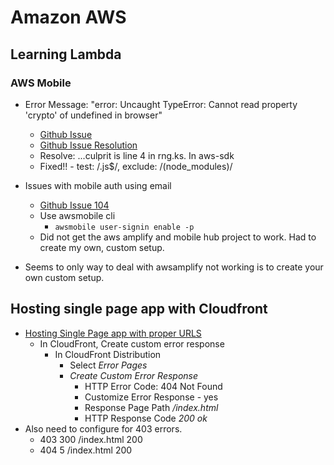# Amazon AWS
## Learning Lambda
### AWS Mobile
* Error Message: "error: Uncaught TypeError: Cannot read property 'crypto' of undefined in browser"
    * [Github Issue](https://github.com/aws/aws-sdk-js/issues/1566)
    * [Github Issue Resolution](https://github.com/aws/aws-sdk-js/issues/1512)
    * Resolve: ...culprit is line 4 in rng.ks. In aws-sdk
    * Fixed!! - test: /\.js$/, exclude: /(node_modules)/
* Issues with mobile auth using email
  * [Github Issue 104](https://github.com/aws/aws-amplify/issues/104)
  * Use awsmobile cli
    * `awsmobile user-signin enable -p`
  * Did not get the aws amplify and mobile hub project to work. Had to create my own, custom setup.

* Seems to only way to deal with awsamplify not working is to create your own custom setup.

## Hosting single page app with Cloudfront
* [Hosting Single Page app with proper URLS](https://keita.blog/2015/11/24/hosting-a-single-page-app-on-s3-with-proper-urls/)
  * In CloudFront, Create custom error response
    * In CloudFront Distribution
        * Select *Error Pages*
        * *Create Custom Error Response*
          * HTTP Error Code: 404 Not Found
          * Customize Error Response - yes
          * Response Page Path */index.html*
          * HTTP Response Code *200 ok*
* Also need to configure for 403 errors.
  * 403 300 /index.html 200
  * 404 5 /index.html 200
